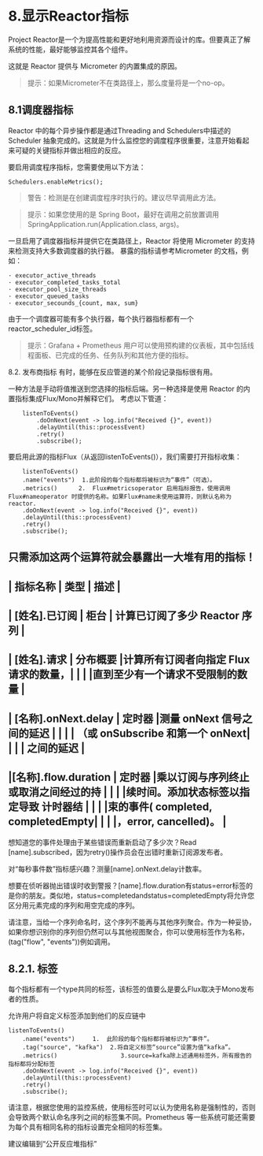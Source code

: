 # 8.显示Reactor指标
Project Reactor是一个为提高性能和更好地利用资源而设计的库。但要真正了解系统的性能，最好能够监控其各个组件。

这就是 Reactor 提供与 Micrometer 的内置集成的原因。
>提示：如果Micrometer不在类路径上，那么度量将是一个no-op。

## 8.1调度器指标
Reactor 中的每个异步操作都是通过Threading and Schedulers中描述的 Scheduler 抽象完成的。这就是为什么监控您的调度程序很重要，注意开始看起来可疑的关键指标并做出相应的反应。

要启用调度程序指标，您需要使用以下方法：
```
Schedulers.enableMetrics();
```
>警告：检测是在创建调度程序时执行的。建议尽早调用此方法。

>提示：如果您使用的是 Spring Boot，最好在调用之前放置调用SpringApplication.run(Application.class, args)。

一旦启用了调度器指标并提供它在类路径上，Reactor 将使用 Micrometer 的支持来检测支持大多数调度器的执行器。
暴露的指标请参考Micrometer 的文档，例如：

    · executor_active_threads
    · executor_completed_tasks_total
    · executor_pool_size_threads
    · executor_queued_tasks
    · executor_secounds_{count, max, sum}

由于一个调度器可能有多个执行器，每个执行器指标都有一个reactor_scheduler_id标签。
>提示：Grafana + Prometheus 用户可以使用预构建的仪表板，其中包括线程面板、已完成的任务、任务队列和其他方便的指标。

8.2. 发布商指标
有时，能够在反应管道的某个阶段记录指标很有用。

一种方法是手动将值推送到您选择的指标后端。另一种选择是使用 Reactor 的内置指标集成Flux/Mono并解释它们。
考虑以下管道：
```
    listenToEvents()
        .doOnNext(event -> log.info("Received {}", event))
        .delayUntil(this::processEvent)
        .retry()
        .subscribe();
```
要启用此源的指标Flux（从返回listenToEvents()），我们需要打开指标收集：
```
    listenToEvents()
    .name("events")  1.此阶段的每个指标都将被标识为“事件”（可选）。
    .metrics()      2.	Flux#metricsoperator 启用指标报告，使用调用Flux#nameoperator 时提供的名称。如果Flux#name未使用运算符，则默认名称为reactor.
    .doOnNext(event -> log.info("Received {}", event))
    .delayUntil(this::processEvent)
    .retry()
    .subscribe();
```
只需添加这两个运算符就会暴露出一大堆有用的指标！
------------------------------------------------------------------------------
|        指标名称         |        类型          |         描述                  |
-------------------------------------------------------------------------------
|       [姓名].已订阅      |       柜台          | 计算已订阅了多少 Reactor 序列     |
-------------------------------------------------------------------------------
|       [姓名].请求       |    分布概要          |计算所有订阅者向指定 Flux 请求的数量，|
|                        |                    |直到至少有一个请求不受限制的数量      |
---------------------------------------------------------------------------------
| [名称].onNext.delay     |   定时器             |测量 onNext 信号之间的延迟         |
|                          |                   |  （或 onSubscribe 和第一个 onNext|
|                          |                   |  之间的延迟                      |
---------------------------------------------------------------------------------
|[名称].flow.duration      |      定时器         |乘以订阅与序列终止或取消之间经过的持   |
|                           |                    |续时间。添加状态标签以指定导致 计时器结 |
|                          |                    |束的事件( completed, completedEmpty|
|                         |                     |，error, cancelled)。              |
------------------------------------------------------------------------------------
想知道您的事件处理由于某些错误而重新启动了多少次？Read [name].subscribed，因为retry()操作员会在出错时重新订阅源发布者。

对“每秒事件数”指标感兴趣？测量[name].onNext.delay计数率。

想要在侦听器抛出错误时收到警报？[name].flow.duration有status=error标签的是你的朋友。类似地，status=completedandstatus=completedEmpty将允许您区分用元素完成的序列和用空完成的序列。

请注意，当给一个序列命名时，这个序列不能再与其他序列聚合。作为一种妥协，如果你想识别你的序列但仍然可以与其他视图聚合，你可以使用标签作为名称，(tag("flow", "events"))例如调用。

## 8.2.1. 标签
每个指标都有一个type共同的标签，该标签的值要么是要么Flux取决于Mono发布者的性质。

允许用户将自定义标签添加到他们的反应链中
```
listenToEvents()
    .name("events")     1.	此阶段的每个指标都将被标识为“事件”。
    .tag("source", "kafka")  2.将自定义标签“source”设置为值“kafka”。
    .metrics()                  3.source=kafka除上述通用标签外，所有报告的指标都将分配标签
    .doOnNext(event -> log.info("Received {}", event))
    .delayUntil(this::processEvent)
    .retry()
    .subscribe();
```
请注意，根据您使用的监控系统，使用标签时可以认为使用名称是强制性的，否则会导致两个默认命名序列之间的标签集不同。Prometheus 等一些系统可能还需要为每个具有相同名称的指标设置完全相同的标签集。

建议编辑到“公开反应堆指标”





